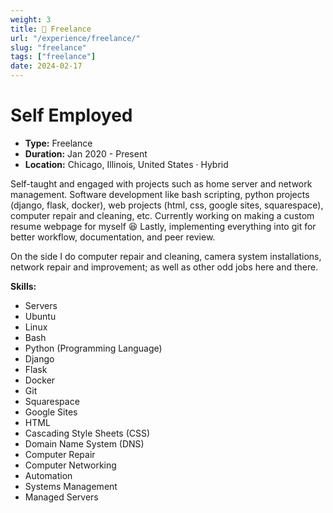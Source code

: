 ```yaml
---
weight: 3
title: 🔧 Freelance
url: "/experience/freelance/"
slug: "freelance"
tags: ["freelance"]
date: 2024-02-17
---
```

# Self Employed

- **Type:** Freelance
- **Duration:** Jan 2020 - Present
- **Location:** Chicago, Illinois, United States · Hybrid

Self-taught and engaged with projects such as home server and network management. Software development like bash scripting, python projects (django, flask, docker), web projects (html, css, google sites, squarespace), computer repair and cleaning, etc. Currently working on making a custom resume webpage for myself 😆 Lastly, implementing everything into git for better workflow, documentation, and peer review.

On the side I do computer repair and cleaning, camera system installations, network repair and improvement; as well as other odd jobs here and there.

**Skills:**

- Servers
- Ubuntu
- Linux
- Bash
- Python (Programming Language)
- Django
- Flask
- Docker
- Git
- Squarespace
- Google Sites
- HTML
- Cascading Style Sheets (CSS)
- Domain Name System (DNS)
- Computer Repair
- Computer Networking
- Automation
- Systems Management
- Managed Servers
